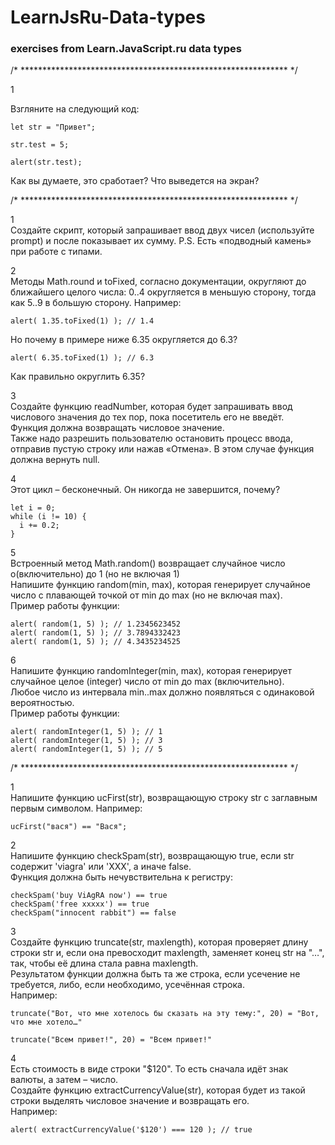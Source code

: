 # LearnJsRu-Data-types
### exercises from Learn.JavaScript.ru data types

/* ************************************************************* */

1  

Взгляните на следующий код:
```
let str = "Привет";

str.test = 5;

alert(str.test);
```
Как вы думаете, это сработает? Что выведется на экран?  

/* ************************************************************* */

1  
Создайте скрипт, который запрашивает ввод двух чисел (используйте prompt) и после показывает их сумму.
P.S. Есть «подводный камень» при работе с типами.
  
2  
Методы Math.round и toFixed, согласно документации, округляют до ближайшего целого числа: 0..4 округляется в меньшую сторону, тогда как 5..9 в большую сторону.
Например:
```
alert( 1.35.toFixed(1) ); // 1.4
```
Но почему в примере ниже 6.35 округляется до 6.3?
```
alert( 6.35.toFixed(1) ); // 6.3
```
Как правильно округлить 6.35?
  
  3  
Создайте функцию readNumber, которая будет запрашивать ввод числового значения до тех пор, пока посетитель его не введёт.  
Функция должна возвращать числовое значение.  
Также надо разрешить пользователю остановить процесс ввода, отправив пустую строку или нажав «Отмена». В этом случае функция должна вернуть null.  
  
  4  
Этот цикл – бесконечный. Он никогда не завершится, почему?
```
let i = 0;
while (i != 10) {
  i += 0.2;
}
```  
  
  5  
Встроенный метод Math.random() возвращает случайное число о(включительно) до 1 (но не включая 1)  
Напишите функцию random(min, max), которая генерирует случайное число с плавающей точкой от min до max (но не включая max).  
Пример работы функции:
```
alert( random(1, 5) ); // 1.2345623452
alert( random(1, 5) ); // 3.7894332423
alert( random(1, 5) ); // 4.3435234525
```  
  
  6  
Напишите функцию randomInteger(min, max), которая генерирует случайное целое (integer) число от min до max (включительно).  
Любое число из интервала min..max должно появляться с одинаковой вероятностью.  
Пример работы функции:
```
alert( randomInteger(1, 5) ); // 1
alert( randomInteger(1, 5) ); // 3
alert( randomInteger(1, 5) ); // 5
```


/* ************************************************************* */
  
  1  
Напишите функцию ucFirst(str), возвращающую строку str с заглавным первым символом. Например:
```
ucFirst("вася") == "Вася";
```
  
  2  
Напишите функцию checkSpam(str), возвращающую true, если str содержит 'viagra' или 'XXX', а иначе false.  
Функция должна быть нечувствительна к регистру:
```
checkSpam('buy ViAgRA now') == true
checkSpam('free xxxxx') == true
checkSpam("innocent rabbit") == false
```  
  
  3  
Создайте функцию truncate(str, maxlength), которая проверяет длину строки str и, если она превосходит maxlength, заменяет конец str на "…", так, чтобы её длина стала равна maxlength.  
Результатом функции должна быть та же строка, если усечение не требуется, либо, если необходимо, усечённая строка.  
Например:
```
truncate("Вот, что мне хотелось бы сказать на эту тему:", 20) = "Вот, что мне хотело…"

truncate("Всем привет!", 20) = "Всем привет!"
```  
  4  
Есть стоимость в виде строки "$120". То есть сначала идёт знак валюты, а затем – число.  
Создайте функцию extractCurrencyValue(str), которая будет из такой строки выделять числовое значение и возвращать его.  
Например:
```
alert( extractCurrencyValue('$120') === 120 ); // true
```